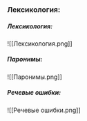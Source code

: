 ### Лексикология:
##### Лексикология:
![[Лексикология.png]]
##### Паронимы:
![[Паронимы.png]]
##### Речевые ошибки:
![[Речевые ошибки.png]]
